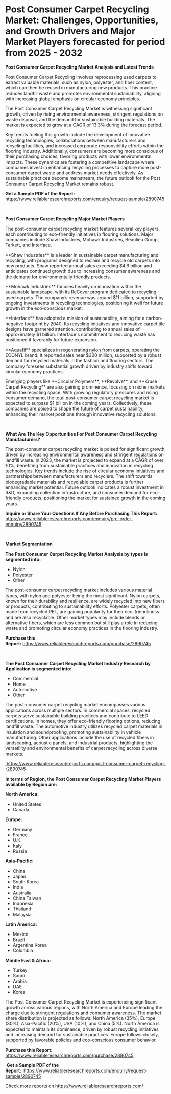 <p><h1>Post Consumer Carpet Recycling Market: Challenges, Opportunities, and Growth Drivers and Major Market Players forecasted for period from 2025 - 2032</h1></p><p><strong>Post Consumer Carpet Recycling Market Analysis and Latest Trends</strong></p>
<p><p>Post Consumer Carpet Recycling involves reprocessing used carpets to extract valuable materials, such as nylon, polyester, and fiber content, which can then be reused in manufacturing new products. This practice reduces landfill waste and promotes environmental sustainability, aligning with increasing global emphasis on circular economy principles.</p><p>The Post Consumer Carpet Recycling Market is witnessing significant growth, driven by rising environmental awareness, stringent regulations on waste disposal, and the demand for sustainable building materials. The market is expected to grow at a CAGR of 13.3% during the forecast period. </p><p>Key trends fueling this growth include the development of innovative recycling technologies, collaborations between manufacturers and recycling facilities, and increased corporate responsibility efforts within the flooring industry. Additionally, consumers are becoming more conscious of their purchasing choices, favoring products with lower environmental impacts. These dynamics are fostering a competitive landscape where companies invest in enhancing recycling processes to capture more post-consumer carpet waste and address market needs effectively. As sustainable practices become mainstream, the future outlook for the Post Consumer Carpet Recycling Market remains robust.</p></p>
<p><strong>Get a Sample PDF of the Report:&nbsp;</strong> <a href="https://www.reliableresearchreports.com/enquiry/request-sample/2890745?utm_campaign=2477&utm_medium=2&utm_source=Github&utm_content=ia&utm_term=14032025&utm_id=post-consumer-carpet-recycling">https://www.reliableresearchreports.com/enquiry/request-sample/2890745</a></p>
<p>&nbsp;</p>
<p><strong>Post Consumer Carpet Recycling Major Market Players</strong></p>
<p><p>The post-consumer carpet recycling market features several key players, each contributing to eco-friendly initiatives in flooring solutions. Major companies include Shaw Industries, Mohawk Industries, Beaulieu Group, Tarkett, and Interface.</p><p>**Shaw Industries** is a leader in sustainable carpet manufacturing and recycling, with programs designed to reclaim and recycle old carpets into new products. Shaw reported annual sales exceeding $4.6 billion and anticipates continued growth due to increasing consumer awareness and the demand for environmentally friendly products.</p><p>**Mohawk Industries** focuses heavily on innovation within the sustainable landscape, with its ReCover program dedicated to recycling used carpets. The company’s revenue was around $11 billion, supported by ongoing investments in recycling technologies, positioning it well for future growth in the eco-conscious market.</p><p>**Interface** has adopted a mission of sustainability, aiming for a carbon-negative footprint by 2040. Its recycling initiatives and innovative carpet tile designs have garnered attention, contributing to annual sales of approximately $1 billion. Interface's commitment to reducing waste has positioned it favorably for future expansion.</p><p>**Aquafil** specializes in regenerating nylon from carpets, operating the ECONYL brand. It reported sales near $300 million, supported by a robust demand for recycled materials in the fashion and flooring sectors. The company foresees substantial growth driven by industry shifts toward circular economy practices.</p><p>Emerging players like **Circular Polymers**, **Revolve**, and **Kruse Carpet Recycling** are also gaining prominence, focusing on niche markets within the recycling space. With growing regulatory pressures and rising consumer demand, the total post-consumer carpet recycling market is expected to surpass $1 billion in the coming years. Collectively, these companies are poised to shape the future of carpet sustainability, enhancing their market positions through innovative recycling solutions.</p></p>
<p>&nbsp;</p>
<p><strong>What Are The Key Opportunities For Post Consumer Carpet Recycling Manufacturers?</strong></p>
<p><p>The post-consumer carpet recycling market is poised for significant growth, driven by increasing environmental awareness and stringent regulations on landfill waste. In 2023, the market is projected to expand at a CAGR of over 10%, benefiting from sustainable practices and innovation in recycling technologies. Key trends include the rise of circular economy initiatives and partnerships between manufacturers and recyclers. The shift towards biodegradable materials and recyclable carpet products is further enhancing market potential. Future outlook indicates a robust investment in R&D, expanding collection infrastructure, and consumer demand for eco-friendly products, positioning the market for sustained growth in the coming years.</p></p>
<p><strong>Inquire or Share Your Questions If Any Before Purchasing This Report:</strong> <a href="https://www.reliableresearchreports.com/enquiry/pre-order-enquiry/2890745?utm_campaign=2477&utm_medium=2&utm_source=Github&utm_content=ia&utm_term=14032025&utm_id=post-consumer-carpet-recycling">https://www.reliableresearchreports.com/enquiry/pre-order-enquiry/2890745</a></p>
<p>&nbsp;</p>
<p><strong>Market Segmentation</strong></p>
<p><strong>The Post Consumer Carpet Recycling Market Analysis by types is segmented into:</strong></p>
<p><ul><li>Nylon</li><li>Polyester</li><li>Other</li></ul></p>
<p><p>The post-consumer carpet recycling market includes various material types, with nylon and polyester being the most significant. Nylon carpets, known for their durability and resilience, are widely recycled into new fibers or products, contributing to sustainability efforts. Polyester carpets, often made from recycled PET, are gaining popularity for their eco-friendliness and are also recyclable. Other market types may include blends or alternative fibers, which are less common but still play a role in reducing waste and promoting circular economy practices in the flooring industry.</p></p>
<p><strong>Purchase this Report:&nbsp;</strong><a href="https://www.reliableresearchreports.com/purchase/2890745?utm_campaign=2477&utm_medium=2&utm_source=Github&utm_content=ia&utm_term=14032025&utm_id=post-consumer-carpet-recycling">https://www.reliableresearchreports.com/purchase/2890745</a></p>
<p>&nbsp;</p>
<p><strong>The Post Consumer Carpet Recycling Market Industry Research by Application is segmented into:</strong></p>
<p><ul><li>Commercial</li><li>Home</li><li>Automotive</li><li>Other</li></ul></p>
<p><p>The post-consumer carpet recycling market encompasses various applications across multiple sectors. In commercial spaces, recycled carpets serve sustainable building practices and contribute to LEED certifications. In homes, they offer eco-friendly flooring options, reducing landfill waste. The automotive industry utilizes recycled carpet materials in insulation and soundproofing, promoting sustainability in vehicle manufacturing. Other applications include the use of recycled fibers in landscaping, acoustic panels, and industrial products, highlighting the versatility and environmental benefits of carpet recycling across diverse markets.</p></p>
<p><a href="https://www.reliableresearchreports.com/post-consumer-carpet-recycling-r2890745?utm_campaign=2477&utm_medium=2&utm_source=Github&utm_content=ia&utm_term=14032025&utm_id=post-consumer-carpet-recycling">&nbsp;https://www.reliableresearchreports.com/post-consumer-carpet-recycling-r2890745</a></p>
<p><strong>In terms of Region, the Post Consumer Carpet Recycling Market Players available by Region are:</strong></p>
<p>
    <p> <strong> North America: </strong>
        <ul>
            <li>United States</li>
            <li>Canada</li>
        </ul>
        </p> 
    <p> <strong> Europe: </strong>
        <ul>
            <li>Germany</li>
            <li>France</li>
            <li>U.K.</li>
            <li>Italy</li>
            <li>Russia</li>
        </ul>
        </p> 
    <p> <strong> Asia-Pacific: </strong>
        <ul>
            <li>China</li>
            <li>Japan</li>
            <li>South Korea</li>
            <li>India</li>
            <li>Australia</li>
            <li>China Taiwan</li>
            <li>Indonesia</li>
            <li>Thailand</li>
            <li>Malaysia</li>
        </ul>
        </p> 
    <p> <strong> Latin America: </strong>
        <ul>
            <li>Mexico</li>
            <li>Brazil</li>
            <li>Argentina Korea</li>
            <li>Colombia</li>
        </ul>
        </p> 
    <p> <strong> Middle East & Africa: </strong>
        <ul>
            <li>Turkey</li>
            <li>Saudi</li>
            <li>Arabia</li>
            <li>UAE</li>
            <li>Korea</li>
        </ul>
    </p>
    </p>
<p><p>The Post Consumer Carpet Recycling Market is experiencing significant growth across various regions, with North America and Europe leading the charge due to stringent regulations and consumer awareness. The market share distribution is projected as follows: North America (35%), Europe (30%), Asia-Pacific (20%), USA (10%), and China (5%). North America is expected to maintain its dominance, driven by robust recycling initiatives and increasing demand for sustainable practices. Europe follows closely, supported by favorable policies and eco-conscious consumer behavior.</p></p>
<p><strong>Purchase this Report: </strong><a href="https://www.reliableresearchreports.com/purchase/2890745?utm_campaign=2477&utm_medium=2&utm_source=Github&utm_content=ia&utm_term=14032025&utm_id=post-consumer-carpet-recycling">https://www.reliableresearchreports.com/purchase/2890745</a></p>
<p>&nbsp;<strong>Get a Sample PDF of the Report:&nbsp;&nbsp;</strong><a href="https://www.reliableresearchreports.com/enquiry/request-sample/2890745?utm_campaign=2477&utm_medium=2&utm_source=Github&utm_content=ia&utm_term=14032025&utm_id=post-consumer-carpet-recycling">https://www.reliableresearchreports.com/enquiry/request-sample/2890745</a></p>
<p><strong></strong></p>
<p>Check more reports on <a href="https://www.reliableresearchreports.com/?utm_campaign=2477&utm_medium=2&utm_source=Github&utm_content=ia&utm_term=14032025&utm_id=post-consumer-carpet-recycling">https://www.reliableresearchreports.com/</a></p>